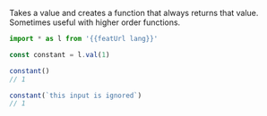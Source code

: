 Takes a value and creates a function that always returns that value. Sometimes useful with higher order functions.

```js
import * as l from '{{featUrl lang}}'

const constant = l.val(1)

constant()
// 1

constant(`this input is ignored`)
// 1
```
